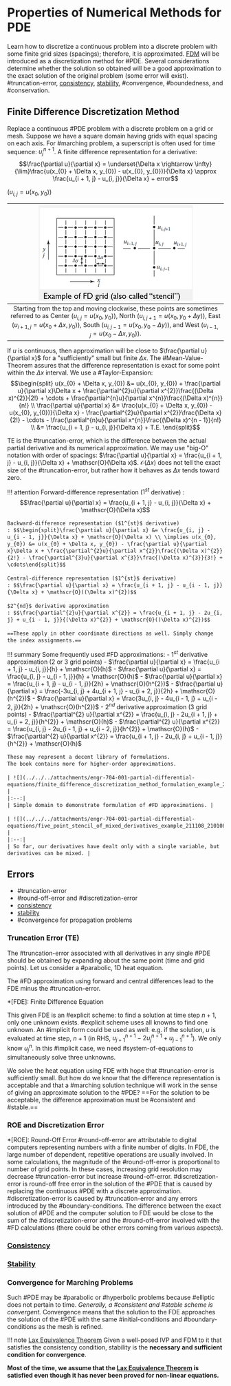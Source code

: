 # Properties of Numerical Methods for PDE
Learn how to discretize a continuous problem into a discrete problem with some finite grid sizes (spacings); therefore, it is approximated.
[FDM](finite-difference-method.md) will be introduced as a discretization method for #PDE.
Several considerations determine whether the solution so obtained will be a good approximation to the exact solution of the original problem (some error will exist).
#truncation-error, [consistency](consistency.md), [stability](stability.md), #convergence, #boundedness, and #conservation.



## Finite Difference Discretization Method
Replace a continuous #PDE problem with a discrete problem on a grid or mesh.
Suppose we have a square domain having grids with equal spacing on each axis.
For #marching problem, a superscript is often used for time sequence: $u_{j}^{n + 1}$.
A finite difference representation for a derivative: $$\frac{\partial u}{\partial x} = \underset{\Delta x \rightarrow \infty}{\lim}\frac{u(x_{0} + \Delta x, y_{0}) - u(x_{0}, y_{0})}{\Delta x} \approx \frac{u_{i + 1, j} - u_{i, j}}{\Delta x} + error$$

($u_{i, j} = u(x_{0}, y_{0})$)

| ![](../../../attachments/engr-704-001-partial-differential-equations/stencil_example_211108_203343_EST.png) |
|:--:|
| Starting from the top and moving clockwise, these points are sometimes referred to as Center ($u_{i, j} = u(x_{0}, y_{0})$), North ($u_{i, j + 1} = u(x_{0}, y_{0} + \Delta y)$), East ($u_{i + 1, j} = u(x_{0} + \Delta x, y_{0})$), South ($u_{i, j - 1} = u(x_{0}, y_{0} - \Delta y)$), and West ($u_{i -1 , j} = u(x_{0} - \Delta x, y_{0})$). |

If $u$ is continuous, then approximation will be close to $\frac{\partial u}{\partial x}$ for a "sufficiently" small but finite $\Delta x$.
The #Mean-Value-Theorem assures that the difference representation is exact for some point within the $\Delta x$ interval.
We use a #Taylor-Expansion:
$$\begin{split}
u(x_{0} + \Delta x, y_{0}) &= u(x_{0}, y_{0}) + \frac{\partial u}{\partial x}\Delta x + \frac{\partial^{2}u}{\partial x^{2}}\frac{(\Delta x)^{2}}{2!} + \cdots + \frac{\partial^{n}u}{\partial x^{n}}\frac{(\Delta x)^{n}}{n!} \\
\frac{\partial u}{\partial x} &= \frac{u(x_{0} + \Delta x, y_{0}) - u(x_{0}, y_{0})}{\Delta x} - \frac{\partial^{2}u}{\partial x^{2}}\frac{\Delta x}{2!} - \cdots - \frac{\partial^{n}u}{\partial x^{n}}\frac{(\Delta x)^{n - 1}}{n!} \\
 &= \frac{u_{i + 1, j} - u_{i, j}}{\Delta x} + T.E.
\end{split}$$

TE is the #truncation-error, which is the difference between the actual partial derivative and its numerical approximation.
We may use "big-O" notation with order of spacings: $\frac{\partial u}{\partial x} = \frac{u_{i + 1, j} - u_{i, j}}{\Delta x} + \mathscr{O}(\Delta x)$.
$\mathscr{O}(\Delta x)$ does not tell the exact size of the #truncation-error, but rather how it behaves as $\Delta x$ tends toward zero.

!!! attention
    Forward-difference representation ($1^{st}$ derivative)
    : $$\frac{\partial u}{\partial x} = \frac{u_{i + 1, j} - u_{i, j}}{\Delta x} + \mathscr{O}(\Delta x)$$

    Backward-difference representation ($1^{st}$ derivative)
    : $$\begin{split}\frac{\partial u}{\partial x} &= \frac{u_{i, j} - u_{i - 1, j}}{\Delta x} + \mathscr{O}(\Delta x) \\ \implies u(x_{0}, y_{0}) &= u(x_{0} + \Delta x, y_{0}) - \frac{\partial u}{\partial x}\Delta x + \frac{\partial^{2}u}{\partial x^{2}}\frac{(\Delta x)^{2}}{2!} - \frac{\partial^{3}u}{\partial x^{3}}\frac{(\Delta x)^{3}}{3!} + \cdots\end{split}$$

    Central-difference representation ($1^{st}$ derivative)
    : $$\frac{\partial u}{\partial x} = \frac{u_{i + 1, j} - u_{i - 1, j}}{\Delta x} + \mathscr{O}((\Delta x)^{2})$$

    $2^{nd}$ derivative approximation
    : $$\frac{\partial^{2}u}{\partial x^{2}} = \frac{u_{i + 1, j} - 2u_{i, j} + u_{i - 1, j}}{(\Delta x)^{2}} + \mathscr{O}((\Delta x)^{2})$$

    ==These apply in other coordinate directions as well. Simply change the index assignments.==

!!! summary Some frequently used #FD approximations:
    - $1^{st}$ derivative approximation (2 or 3 grid points)
        - $\frac{\partial u}{\partial x} = \frac{u_{i + 1, j} - u_{i, j}}{h} + \mathscr{O}(h)$
        - $\frac{\partial u}{\partial x} = \frac{u_{i, j} - u_{i - 1, j}}{h} + \mathscr{O}(h)$
        - $\frac{\partial u}{\partial x} = \frac{u_{i + 1, j} - u_{i - 1, j}}{2h} + \mathscr{O}(h^{2})$
        - $\frac{\partial u}{\partial x} = \frac{-3u_{i, j} + 4u_{i + 1, j} - u_{i + 2, j}}{2h} + \mathscr{O}(h^{2})$
        - $\frac{\partial u}{\partial x} = \frac{3u_{i, j} - 4u_{i - 1, j} + u_{i - 2, j}}{2h} + \mathscr{O}(h^{2})$
    - $2^{nd}$ derivative approximation (3 grid points)
        - $\frac{\partial^{2} u}{\partial x^{2}} = \frac{u_{i, j} - 2u_{i + 1, j} + u_{i + 2, j}}{h^{2}} + \mathscr{O}(h)$
        - $\frac{\partial^{2} u}{\partial x^{2}} = \frac{u_{i, j} - 2u_{i - 1, j} + u_{i - 2, j}}{h^{2}} + \mathscr{O}(h)$
        - $\frac{\partial^{2} u}{\partial x^{2}} = \frac{u_{i + 1, j} - 2u_{i, j} + u_{i - 1, j}}{h^{2}} + \mathscr{O}(h)$

    These may represent a decent library of formulations.
    The book contains more for higher-order approximations.

    | ![](../../../attachments/engr-704-001-partial-differential-equations/finite_difference_discretization_method_formulation_example_211108_205424_EST.png) |
    |:--:|
    | Simple domain to demonstrate formulation of #FD approximations. |

    | ![](../../../attachments/engr-704-001-partial-differential-equations/five_point_stencil_of_mixed_derivatives_example_211108_210108_EST.png) |
    |:--:|
    | So far, our derivatives have dealt only with a single variable, but derivatives can be mixed. |



## Errors
- #truncation-error
- #round-off-error and #discretization-error
- [consistency](consistency.md)
- [stability](stability.md)
- #convergence for propagation problems


### Truncation Error (TE)
The #truncation-error associated with all derivatives in any single #PDE should be obtained by expanding about the same point (time and grid points).
Let us consider a #parabolic, 1D heat equation.

The #FD approximation using forward and central differences lead to the FDE minus the #truncation-error.

*[FDE]: Finite Difference Equation

This given FDE is an #explicit scheme: to find a solution at time step $n + 1$, only one unknown exists.
#explicit scheme uses all knowns to find one unknown.
An #implicit form could be used as well: e.g. if the solution, $u$ is evaluated at time step, $n + 1$ (in RHS, $u_{j + 1}^{n + 1} - 2u_{j}^{n + 1} + u_{j - 1}^{n + 1}$).
We only know $u_{j}^{n}$.
In this #implicit case, we need #system-of-equations to simultaneously solve three unknowns.


We solve the heat equation using FDE with hope that #truncation-error is sufficiently small.
But how do we know that the difference representation is acceptable and that a #marching solution technique will work in the sense of giving an approximate solution to the #PDE?
==For the solution to be acceptable, the difference approximation must be #consistent and #stable.==



### ROE and Discretization Error
*[ROE]: Round-Off Error
#round-off-error are attributable to digital computers representing numbers with a finite number of digits.
In FDE, the large number of dependent, repetitive operations are usually involved.
In some calculations, the magnitude of the #round-off-error is proportional to number of grid points.
In these cases, increasing grid resolution may decrease #truncation-error but increase #round-off-error.
#discretization-error is round-off free error in the solution of the #PDE that is caused by replacing the continuous #PDE with a discrete approximation.
#discretization-error is caused by #truncation-error and any errors introduced by the #boundary-conditions.
The difference between the exact solution of #PDE and the computer solution to FDE would be close to the sum of the #discretization-error and the #round-off-error involved with the #FD calculations (there could be other errors coming from various aspects).


### [Consistency](consistency.md)


### [Stability](stability.md)


### Convergence for Marching Problems
Such #PDE may be #parabolic or #hyperbolic problems because #elliptic does not pertain to time.
*Generally, a #consistent and #stable scheme is convergent.* Convergence means that the solution to the FDE approaches the solution of the #PDE with the same #initial-conditions and #boundary-conditions as the mesh is refined.

!!! note [Lax Equivalence Theorem](lax-equivalence-theorem.md)
    Given a well-posed IVP and FDM to it that satisfies the consistency condition, stability is the **necessary and sufficient condition for convergence**.

**Most of the time, we assume that the [Lax Equivalence Theorem](lax-equivalence-theorem.md) is satisfied even though it has never been proved for non-linear equations.**